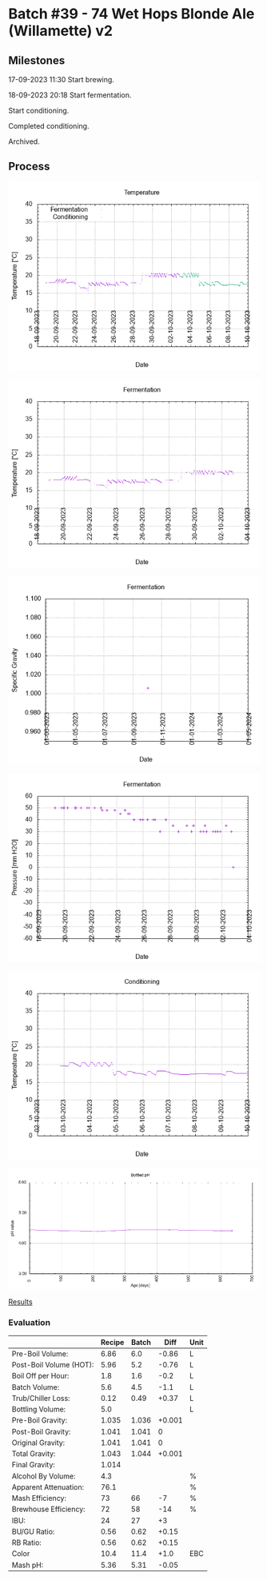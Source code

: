 # Batch #39 - 74 Wet Hops Blonde Ale (Willamette) v2

## Milestones

17-09-2023 11:30 Start brewing.

18-09-2023 20:18 Start fermentation.

Start conditioning.

Completed conditioning.

Archived.

## Process

![temperature](temperature.png)

![fermentation](fermentation.png)

![specific gravity](gravity.png)

![pressure](pressure.png)

![conditioning](conditioning.png)

![bottled pH](bottled_ph.png)

[Results](./Batch__results.pdf)

### Evaluation

|                         | Recipe | Batch | Diff   | Unit |
|-------------------------|--------|-------|--------|------|
| Pre-Boil Volume:        | 6.86   | 6.0   | -0.86  | L    |
| Post-Boil Volume (HOT): | 5.96   | 5.2   | -0.76  | L    |
| Boil Off per Hour:      | 1.8    | 1.6   | -0.2   | L    |
| Batch Volume:           | 5.6    | 4.5   | -1.1   | L    |
| Trub/Chiller Loss:      | 0.12   | 0.49  | +0.37  | L    |
| Bottling Volume:        | 5.0    |       |        | L    |
| Pre-Boil Gravity:       | 1.035  | 1.036 | +0.001 |      |
| Post-Boil Gravity:      | 1.041  | 1.041 |  0     |      |
| Original Gravity:       | 1.041  | 1.041 |  0     |      |
| Total Gravity:          | 1.043  | 1.044 | +0.001 |      |
| Final Gravity:          | 1.014  |       |        |      |
| Alcohol By Volume:      | 4.3    |       |        | %    |
| Apparent Attenuation:   | 76.1   |       |        | %    |
| Mash Efficiency:        | 73     | 66    | -7     | %    |
| Brewhouse Efficiency:   | 72     | 58    | -14    | %    |
| IBU:                    | 24     | 27    | +3     |      |
| BU/GU Ratio:            | 0.56   | 0.62  | +0.15  |      |
| RB Ratio:               | 0.56   | 0.62  | +0.15  |      |
| Color                   | 10.4   | 11.4  | +1.0   | EBC  |
| Mash pH:                | 5.36   | 5.31  | -0.05  |      |
